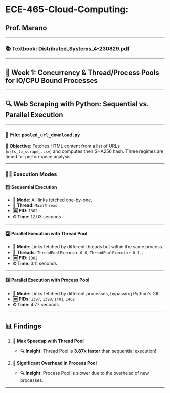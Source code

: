 # ECE-465-Cloud-Computing: 
## Prof. Marano

---

### **📚 Textbook**: [Distributed_Systems_4-230829.pdf](https://github.com/ak2k2/ECE-465-Cloud-Computing/files/12460815/Distributed_Systems_4-230829.pdf)

---

## **📅 Week 1: Concurrency & Thread/Process Pools for IO/CPU Bound Processes**

---

## **🔍 Web Scraping with Python: Sequential vs. Parallel Execution**

---

### **📄 File: `pooled_url_download.py`**

📍 **Objective**: Fetches HTML content from a list of URLs (`urls_to_scrape_.csv`) and computes their SHA256 hash. Three regimes are timed for performance analysis.

---

### **👨‍💻 Execution Modes**

#### **1️⃣ Sequential Execution**

- **🔗 Mode**: All links fetched one-by-one.
- **🧵 Thread**: `MainThread`
- **🆔 PID**: `1382`
- **⏱ Time**: 12.03 seconds

---

#### **2️⃣ Parallel Execution with Thread Pool**

- **🔗 Mode**: Links fetched by different threads but within the same process.
- **🧵 Threads**: `ThreadPoolExecutor-0_0`, `ThreadPoolExecutor-0_1`, ...
- **🆔 PID**: `1382`
- **⏱ Time**: 3.11 seconds

---

#### **3️⃣ Parallel Execution with Process Pool**

- **🔗 Mode**: Links fetched by different processes, bypassing Python's GIL.
- **🆔 PIDs**: `1397`, `1398`, `1401`, `1402`
- **⏱ Time**: 4.77 seconds

---

## **📊 Findings**

1. **🚀 Max Speedup with Thread Pool**
   - **🔍 Insight**: Thread Pool is **3.87x faster** than sequential execution!

2. **🐌 Significant Overhead in Process Pool**
   - **🔍 Insight**: Process Pool is slower due to the overhead of new processes.

---
